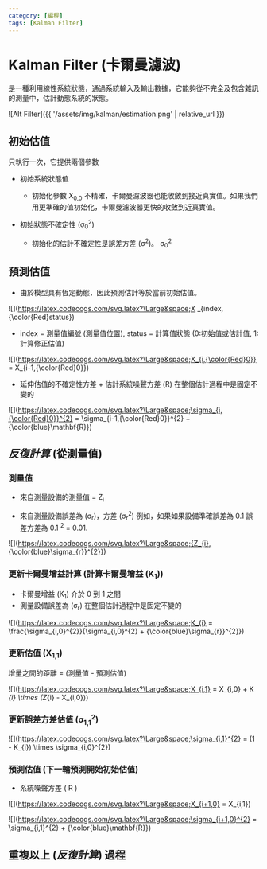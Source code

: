 ```yaml
---
category: [編程]
tags: [Kalman Filter]
---
```


# Kalman Filter (卡爾曼濾波)

是一種利用線性系統狀態，通過系統輸入及輸出數據，它能夠從不完全及包含雜訊的測量中，估計動態系統的狀態。

![Alt Filter]({{ '/assets/img/kalman/estimation.png' | relative_url }})

## 初始估值

只執行一次，它提供兩個參數
	
- 初始系統狀態值
	- 初始化參數 X<sub>0,0</sub> 不精確，卡爾曼濾波器也能收斂到接近真實值。如果我們用更準確的值初始化，卡爾曼濾波器更快的收斂到近真實值。

- 初始狀態不確定性 (σ<sub>0</sub><sup>2</sup>)
	- 初始化的估計不確定性是誤差方差 (σ<sup>2</sup>)。  σ<sub>0</sub><sup>2</sup>
	
## 預測估值

 - 由於模型具有恆定動態，因此預測估計等於當前初始估值。
 
![](https://latex.codecogs.com/svg.latex?\Large&space;X _{index, {\color{Red}status})

 - index = 測量值編號 (測量值位置), status = 計算值狀態 (0:初始值或估計值, 1:計算修正估值)
 
![](https://latex.codecogs.com/svg.latex?\Large&space;X_{i,{\color{Red}0}} = X_{i-1,{\color{Red}0}})
	 
 - 延伸估值的不確定性方差 + 估計系統噪聲方差 (R) 在整個估計過程中是固定不變的

![](https://latex.codecogs.com/svg.latex?\Large&space;\sigma_{i,{\color{Red}0}}^{2} = \sigma_{i-1,{\color{Red}0}}^{2} + {\color{blue}\mathbf{R}})
	 
## *反復計算* (從測量值)

### 測量值

 - 來自測量設備的測量值 = Z<sub>i</sub>

 - 來自測量設備誤差為 (σ<sub>r</sub>)，方差 (σ<sub>r</sub><sup>2</sup>) 例如，如果如果設備準確誤差為 0.1 誤差方差為 0.1 <sup>2</sup> = 0.01.
 
![](https://latex.codecogs.com/svg.latex?\Large&space;{Z_{i}, {\color{blue}\sigma_{r}}^{2}})
	
### 更新卡爾曼增益計算 (計算卡爾曼增益 (K<sub>1</sub>))

 - 卡爾曼增益 (K<sub>1</sub>) 介於 0 到 1 之間	
 - 測量設備誤差為 (σ<sub>r</sub>) 在整個估計過程中是固定不變的

![](https://latex.codecogs.com/svg.latex?\Large&space;K_{i} = \frac{\sigma_{i,0}^{2}}{\sigma_{i,0}^{2} + {\color{blue}\sigma_{r}}^{2}})

### 更新估值 (X<sub>1,1</sub>)

增量之間的距離 = (測量值 - 預測估值)

![](https://latex.codecogs.com/svg.latex?\Large&space;X_{i,1} = X_{i,0} + K _{i} \times (Z_{i} - X_{i,0}))
   
   
### 更新誤差方差估值 (σ<sub>1,1</sub><sup>2</sup>)  

![](https://latex.codecogs.com/svg.latex?\Large&space;\sigma_{i,1}^{2} = (1 - K_{i}) \times \sigma_{i,0}^{2})
   
  
	 
### 預測估值 (下一輪預測開始初始估值)

- 系統噪聲方差 ( R )

![](https://latex.codecogs.com/svg.latex?\Large&space;X_{i+1,0} = X_{i,1})


![](https://latex.codecogs.com/svg.latex?\Large&space;\sigma_{i+1,0}^{2} = \sigma_{i,1}^{2} + {\color{blue}\mathbf{R}})

## 重複以上 (*反復計算*) 過程